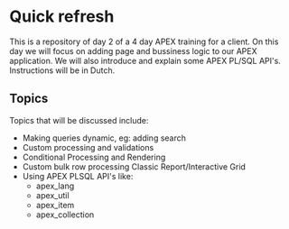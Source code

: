 # Quick refresh

This is a repository of day 2 of a 4 day APEX training for a client. On this day we will focus on adding page and bussiness logic to our APEX application. We will also introduce and explain some APEX PL/SQL API's.</br>
Instructions will be in Dutch.

## Topics
Topics that will be discussed include:
- Making queries dynamic, eg: adding search
- Custom processing and validations
- Conditional Processing and Rendering
- Custom bulk row processing Classic Report/Interactive Grid
- Using APEX PLSQL API's like:
  - apex_lang
  - apex_util
  - apex_item
  - apex_collection
